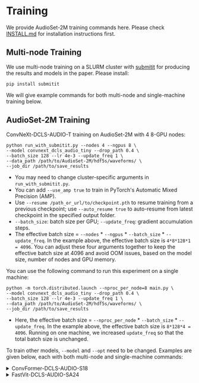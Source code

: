 # Training

We provide AudioSet-2M training commands here.
Please check [INSTALL.md](INSTALL.md) for installation instructions first.

## Multi-node Training
We use multi-node training on a SLURM cluster with [submitit](https://github.com/facebookincubator/submitit) for producing the results and models in the paper. Please install:
```
pip install submitit
```
We will give example commands for both multi-node and single-machine training below.

## AudioSet-2M  Training 
ConvNeXt-DCLS-AUDIO-T training on AudioSet-2M with 4 8-GPU nodes:
```
python run_with_submitit.py --nodes 4 --ngpus 8 \
--model convnext_dcls_audio_tiny --drop_path 0.4 \
--batch_size 128 --lr 4e-3 --update_freq 1 \
--data_path /path/to/AudioSet-2M/hdf5s/waveforms/ \
--job_dir /path/to/save_results
```

- You may need to change cluster-specific arguments in `run_with_submitit.py`.
- You can add `--use_amp true` to train in PyTorch's Automatic Mixed Precision (AMP).
- Use `--resume /path_or_url/to/checkpoint.pth` to resume training from a previous checkpoint; use `--auto_resume true` to auto-resume from latest checkpoint in the specified output folder.
- `--batch_size`: batch size per GPU; `--update_freq`: gradient accumulation steps.
- The effective batch size = `--nodes` * `--ngpus` * `--batch_size` * `--update_freq`. In the example above, the effective batch size is `4*8*128*1 = 4096`. You can adjust these four arguments together to keep the effective batch size at 4096 and avoid OOM issues, based on the model size, number of nodes and GPU memory.

You can use the following command to run this experiment on a single machine: 
```
python -m torch.distributed.launch --nproc_per_node=8 main.py \
--model convnext_dcls_audio_tiny --drop_path 0.4 \
--batch_size 128 --lr 4e-3 --update_freq 1 \
--data_path /path/to/AudioSet-2M/hdf5s/waveforms/ \
--job_dir /path/to/save_results
```

- Here, the effective batch size = `--nproc_per_node` * `--batch_size` * `--update_freq`. In the example above, the effective batch size is `8*128*4 = 4096`. Running on one machine, we increased `update_freq` so that the total batch size is unchanged.

To train other models, `--model` and `--opt` need to be changed. Examples are given below, each with both multi-node and single-machine commands:

<details>
<summary>
ConvFormer-DCLS-AUDIO-S18
</summary>

Multi-node
```
python run_with_submitit.py --nodes 4 --ngpus 8 \
--model convformer_dcls_audio_s18 --drop_path 0.4 \
--batch_size 64 --lr 4e-3 --update_freq 2 --opt lamb\
--data_path /path/to/AudioSet-2M/hdf5s/waveforms/ \
--job_dir /path/to/save_results
```

Single-machine
```
python -m torch.distributed.launch --nproc_per_node=8 main.py \
--model convformer_dcls_audio_s18 --drop_path 0.4 \
--batch_size 64 --lr 4e-3 --update_freq 2 --opt lamb\
--data_path /path/to/AudioSet-2M/hdf5s/waveforms/ \
--job_dir /path/to/save_results
```
</details>
<details>
<summary>
FastVit-DCLS-AUDIO-SA24
</summary>

Multi-node
```
python run_with_submitit.py --nodes 4 --ngpus 8 \
--model fastvit_dcls_audio_sa24 --drop_path 0.4 \
--batch_size 128 --lr 4e-3 --update_freq 1 \
--data_path /path/to/AudioSet-2M/hdf5s/waveforms/ \
--job_dir /path/to/save_results
``` 

Single-machine
```
python -m torch.distributed.launch --nproc_per_node=8 main.py \
--model fastvit_dcls_audio_sa24 --drop_path 0.4 \
--batch_size 128 --lr 4e-3 --update_freq 1 \
--data_path /path/to/AudioSet-2M/hdf5s/waveforms/ \
--job_dir /path/to/save_results
``` 



